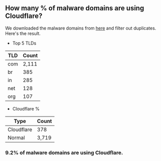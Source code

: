 ## How many % of malware domains are using Cloudflare?


We downloaded the malware domains from [here](https://urlhaus.abuse.ch) and filter out duplicates.
Here's the result.


[//]: # (start replacement)


- Top 5 TLDs

| TLD | Count |
| --- | --- |
| com | 2,111 |
| br | 385 |
| in | 285 |
| net | 128 |
| org | 107 |


- Cloudflare %

| Type | Count |
| --- | --- |
| Cloudflare | 378 |
| Normal | 3,719 |


### 9.2% of malware domains are using Cloudflare.